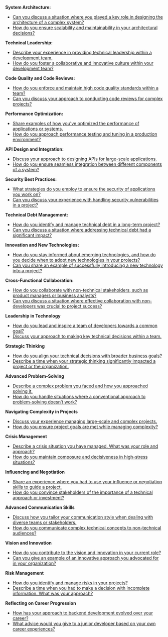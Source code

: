 **System Architecture:**
 - [Can you discuss a situation where you played a key role in designing the architecture of a complex system?](senior/key-role-designing-complex-system-architecture.md)
 - [How do you ensure scalability and maintainability in your architectural decisions?](senior/ensuring-scalability-maintainability-architectural-decisions.md)

**Technical Leadership:**
 - [Describe your experience in providing technical leadership within a development team.](senior/technical-leadership-experience-development-team.md)
 - [How do you foster a collaborative and innovative culture within your development team?](senior/fostering-collaborative-innovative-culture-development-team.md)

**Code Quality and Code Reviews:**
 - [How do you enforce and maintain high code quality standards within a team?](senior/enforcing-maintaining-high-code-quality-standards.md)
 - [Can you discuss your approach to conducting code reviews for complex projects?](senior/conducting-code-reviews-complex-projects.md)

**Performance Optimization:**
 - [Share examples of how you've optimized the performance of applications or systems.](senior/examples-optimizing-applications-systems-performance.md)
 - [How do you approach performance testing and tuning in a production environment?](senior/performance-testing-tuning-production-environment.md)

**API Design and Integration:**
 - [Discuss your approach to designing APIs for large-scale applications.](senior/designing-apis-large-scale-applications.md)
 - [How do you ensure seamless integration between different components of a system?](senior/ensuring-seamless-integration-system-components.md)

**Security Best Practices:**
 - [What strategies do you employ to ensure the security of applications you work on?](senior/strategies-ensuring-applications-security.md)
 - [Can you discuss your experience with handling security vulnerabilities in a project?](senior/handling-security-vulnerabilities-experience.md)

**Technical Debt Management:**
 - [How do you identify and manage technical debt in a long-term project?](senior/identifying-managing-technical-debt-long-term-project.md)
 - [Can you discuss a situation where addressing technical debt had a significant impact?](senior/impact-addressing-technical-debt-situation.md)

**Innovation and New Technologies:**
 - [How do you stay informed about emerging technologies, and how do you decide when to adopt new technologies in your projects?](senior/staying-informed-emerging-technologies-adoption.md)
 - [Can you share an example of successfully introducing a new technology into a project?](senior/successful-new-technology-introduction-project.md)

**Cross-Functional Collaboration:**
 - [How do you collaborate with non-technical stakeholders, such as product managers or business analysts?](senior/collaborating-with-non-technical-stakeholders.md)
 - [Can you discuss a situation where effective collaboration with non-developers was crucial to project success?](senior/crucial-collaboration-non-developers-project-success.md)

**Leadership in Technology**
- [How do you lead and inspire a team of developers towards a common goal?](senior/leading-inspiring-developer-team-towards-goal.md)
- [Discuss your approach to making key technical decisions within a team.](senior/approach-making-key-technical-decisions.md)

**Strategic Thinking**
- [How do you align your technical decisions with broader business goals?](senior/aligning-technical-decisions-with-business-goals.md)
- [Describe a time when your strategic thinking significantly impacted a project or the organization.](senior/impact-of-strategic-thinking-on-project-organization.md)

**Advanced Problem-Solving**
- [Describe a complex problem you faced and how you approached solving it.](senior/approach-solving-complex-problem.md)
- [How do you handle situations where a conventional approach to problem-solving doesn’t work?](senior/handling-non-conventional-problem-solving.md)

**Navigating Complexity in Projects**
- [Discuss your experience managing large-scale and complex projects.](senior/experience-managing-large-scale-complex-projects.md)
- [How do you ensure project goals are met while managing complexity?](senior/ensuring-project-goals-achievement-amidst-complexity.md)

**Crisis Management**
- [Describe a crisis situation you have managed. What was your role and approach?](senior/managing-crisis-situation-role-approach.md)
- [How do you maintain composure and decisiveness in high-stress situations?](senior/maintaining-composure-decisiveness-high-stress.md)

**Influencing and Negotiation**
- [Share an experience where you had to use your influence or negotiation skills to guide a project.](senior/influence-negotiation-skills-project-guidance.md)
- [How do you convince stakeholders of the importance of a technical approach or investment?](senior/convincing-stakeholders-technical-approach-investment.md)

**Advanced Communication Skills**
- [Discuss how you tailor your communication style when dealing with diverse teams or stakeholders.](senior/tailoring-communication-diverse-teams-stakeholders.md)
- [How do you communicate complex technical concepts to non-technical audiences?](senior/communicating-technical-concepts-to-non-tech-audiences.md)

**Vision and Innovation**
- [How do you contribute to the vision and innovation in your current role?](senior/contributing-to-vision-innovation-current-role.md)
- [Can you give an example of an innovative approach you advocated for in your organization?](senior/contributing-to-vision-innovation-current-role.md)

**Risk Management**
- [How do you identify and manage risks in your projects?](senior/identifying-managing-risks-in-projects.md)
- [Describe a time when you had to make a decision with incomplete information. What was your approach?](senior/decision-making-with-incomplete-information.md)

**Reflecting on Career Progression**
- [How has your approach to backend development evolved over your career?](senior/evolution-approach-backend-development.md)
- [What advice would you give to a junior developer based on your own career experiences?](senior/advice-for-juniour-developers-based-on-experience.md)